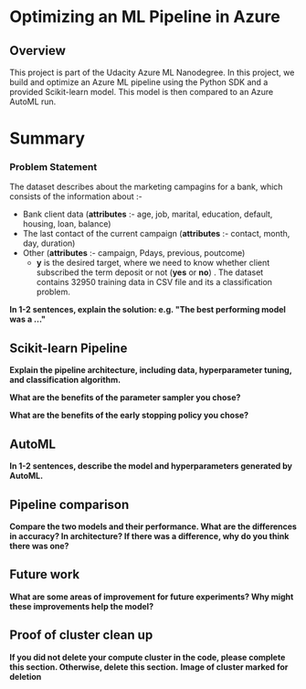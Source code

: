 # Optimizing an ML Pipeline in Azure

## Overview

This project is part of the Udacity Azure ML Nanodegree.
In this project, we build and optimize an Azure ML pipeline using the Python SDK and a provided Scikit-learn model.
This model is then compared to an Azure AutoML run.

# Summary

### **Problem Statement**

The dataset describes about the marketing campagins for a bank, which consists of the information about :-

- Bank client data (**attributes** :- age, job, marital, education, default, housing, loan, balance)
- The last contact of the current campaign (**attributes** :- contact, month, day, duration)
- Other (**attributes** :- campaign, Pdays, previous, poutcome)
  - **y** is the desired target, where we need to know whether client subscribed the term deposit or not (**yes** or **no**) . The dataset contains 32950 training data in CSV file and its a classification problem.

**In 1-2 sentences, explain the solution: e.g. "The best performing model was a ..."**

## Scikit-learn Pipeline

**Explain the pipeline architecture, including data, hyperparameter tuning, and classification algorithm.**

**What are the benefits of the parameter sampler you chose?**

**What are the benefits of the early stopping policy you chose?**

## AutoML

**In 1-2 sentences, describe the model and hyperparameters generated by AutoML.**

## Pipeline comparison

**Compare the two models and their performance. What are the differences in accuracy? In architecture? If there was a difference, why do you think there was one?**

## Future work

**What are some areas of improvement for future experiments? Why might these improvements help the model?**

## Proof of cluster clean up

**If you did not delete your compute cluster in the code, please complete this section. Otherwise, delete this section.**
**Image of cluster marked for deletion**
